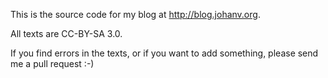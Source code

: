 This is the source code for my blog at
http://blog.johanv.org.

All texts are CC-BY-SA 3.0.

If you find errors in the texts, or if you want to add something,
please send me a pull request :-)
